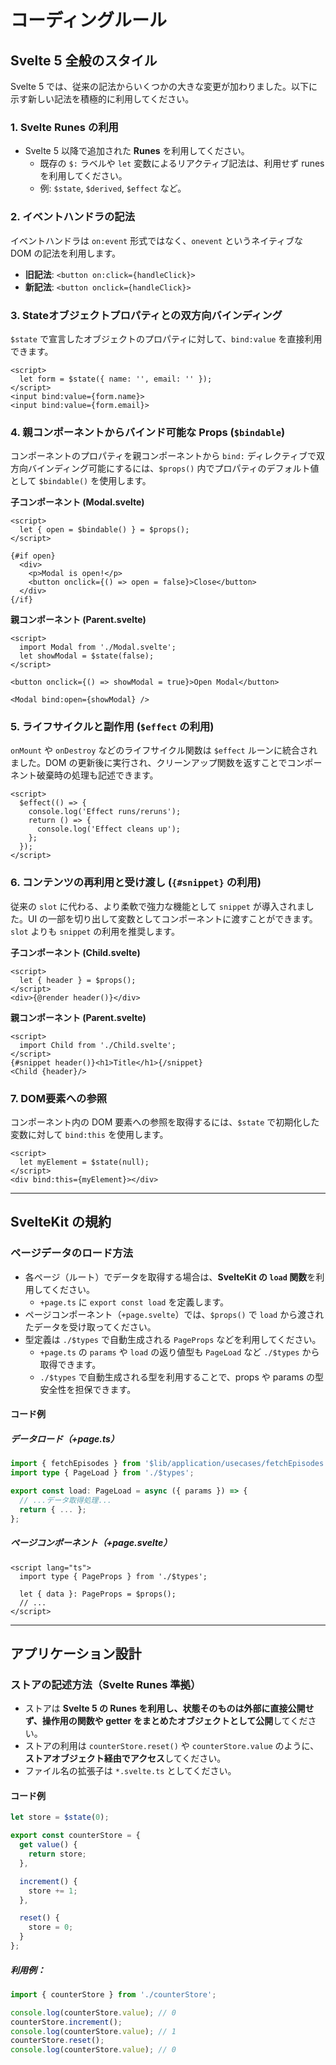 # コーディングルール

## Svelte 5 全般のスタイル

Svelte 5 では、従来の記法からいくつかの大きな変更が加わりました。以下に示す新しい記法を積極的に利用してください。

### 1. Svelte Runes の利用

- Svelte 5 以降で追加された **Runes** を利用してください。
  - 既存の `$:` ラベルや `let` 変数によるリアクティブ記法は、利用せず runes を利用してください。
  - 例: `$state`, `$derived`, `$effect` など。

### 2. イベントハンドラの記法

イベントハンドラは `on:event` 形式ではなく、`onevent` というネイティブな DOM の記法を利用します。

- **旧記法**: `<button on:click={handleClick}>`
- **新記法**: `<button onclick={handleClick}>`

### 3. Stateオブジェクトプロパティとの双方向バインディング

`$state` で宣言したオブジェクトのプロパティに対して、`bind:value` を直接利用できます。

```svelte
<script>
  let form = $state({ name: '', email: '' });
</script>
<input bind:value={form.name}>
<input bind:value={form.email}>
```

### 4. 親コンポーネントからバインド可能な Props (`$bindable`)

コンポーネントのプロパティを親コンポーネントから `bind:` ディレクティブで双方向バインディング可能にするには、`$props()` 内でプロパティのデフォルト値として `$bindable()` を使用します。

**子コンポーネント (Modal.svelte)**
```svelte
<script>
  let { open = $bindable() } = $props();
</script>

{#if open}
  <div>
    <p>Modal is open!</p>
    <button onclick={() => open = false}>Close</button>
  </div>
{/if}
```

**親コンポーネント (Parent.svelte)**
```svelte
<script>
  import Modal from './Modal.svelte';
  let showModal = $state(false);
</script>

<button onclick={() => showModal = true}>Open Modal</button>

<Modal bind:open={showModal} />
```

### 5. ライフサイクルと副作用 (`$effect` の利用)

`onMount` や `onDestroy` などのライフサイクル関数は `$effect` ルーンに統合されました。DOM の更新後に実行され、クリーンアップ関数を返すことでコンポーネント破棄時の処理も記述できます。

```svelte
<script>
  $effect(() => {
    console.log('Effect runs/reruns');
    return () => {
      console.log('Effect cleans up');
    };
  });
</script>
```

### 6. コンテンツの再利用と受け渡し (`{#snippet}` の利用)

従来の `slot` に代わる、より柔軟で強力な機能として `snippet` が導入されました。UI の一部を切り出して変数としてコンポーネントに渡すことができます。`slot` よりも `snippet` の利用を推奨します。

**子コンポーネント (Child.svelte)**
```svelte
<script>
  let { header } = $props();
</script>
<div>{@render header()}</div>
```

**親コンポーネント (Parent.svelte)**
```svelte
<script>
  import Child from './Child.svelte';
</script>
{#snippet header()}<h1>Title</h1>{/snippet}
<Child {header}/>
```

### 7. DOM要素への参照

コンポーネント内の DOM 要素への参照を取得するには、`$state` で初期化した変数に対して `bind:this` を使用します。

```svelte
<script>
  let myElement = $state(null);
</script>
<div bind:this={myElement}></div>
```

---

## SvelteKit の規約

### ページデータのロード方法

- 各ページ（ルート）でデータを取得する場合は、**SvelteKit の `load` 関数**を利用してください。
  - `+page.ts` に `export const load` を定義します。
- ページコンポーネント（`+page.svelte`）では、`$props()` で `load` から渡されたデータを受け取ってください。
- 型定義は `./$types` で自動生成される `PageProps` などを利用してください。
  - `+page.ts` の `params` や `load` の返り値型も `PageLoad` など `./$types` から取得できます。
  - `./$types` で自動生成される型を利用することで、props や params の型安全性を担保できます。

#### コード例

##### データロード（+page.ts）

```typescript
import { fetchEpisodes } from '$lib/application/usecases/fetchEpisodes';
import type { PageLoad } from './$types';

export const load: PageLoad = async ({ params }) => {
  // ...データ取得処理...
  return { ... };
};
```

##### ページコンポーネント（+page.svelte）

```svelte
<script lang="ts">
  import type { PageProps } from './$types';

  let { data }: PageProps = $props();
  // ...
</script>
```

---

## アプリケーション設計

### ストアの記述方法（Svelte Runes 準拠）

- ストアは **Svelte 5 の Runes を利用し、状態そのものは外部に直接公開せず、操作用の関数や getter をまとめたオブジェクトとして公開**してください。
- ストアの利用は `counterStore.reset()` や `counterStore.value` のように、**ストアオブジェクト経由でアクセス**してください。
- ファイル名の拡張子は `*.svelte.ts` としてください。

#### コード例

```typescript
let store = $state(0);

export const counterStore = {
  get value() {
    return store;
  },

  increment() {
    store += 1;
  },

  reset() {
    store = 0;
  }
};
```

##### 利用例：

```typescript
import { counterStore } from './counterStore';

console.log(counterStore.value); // 0
counterStore.increment();
console.log(counterStore.value); // 1
counterStore.reset();
console.log(counterStore.value); // 0
```
